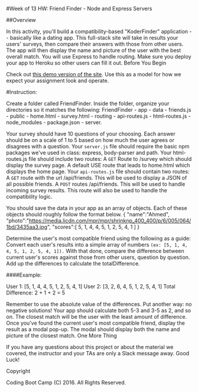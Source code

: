 #Week of 13 HW: Friend Finder - Node and Express Servers

##Overview

In this activity, you'll build a compatibility-based "KoderFinder" application -- basically like a dating app. This full-stack site will take in results your users' surveys, then compare their answers with those from other users. The app will then display the name and picture of the user with the best overall match.
You will use Express to handle routing. Make sure you deploy your app to Heroku so other users can fill it out.
Before You Begin

Check out [this demo version of the site](https://friend-finder.herokuapp.com/). Use this as a model for how we expect your assignment look and operate.

#Instruction:

Create a folder called FriendFinder. Inside the folder, organize your directories so it matches the following:
FriendFinder
    - app
        - data
            - friends.js
        - public
            - home.html
            - survey.html
        - routing
            - api-routes.js
            - html-routes.js
    - node_modules
    - package.json
    - server.

Your survey should have 10 questions of your choosing. Each answer should be on a scale of 1 to 5 based on how much the user agrees or disagrees with a question.
Your `server.js` file should require the basic npm packages we've used in class: express, body-parser and path.
Your html-routes.js file should include two routes:
A `GET` Route to /survey which should display the survey page.
A default USE route that leads to home.html which displays the home page.
Your `api-routes.js` file should contain two routes:
A `GET` route with the url /api/friends. This will be used to display a JSON of all possible friends.
A `POST` routes /api/friends. This will be used to handle incoming survey results. This route will also be used to handle the compatibility logic.

You should save the data in your app as an array of objects. Each of these objects should roughly follow the format below.
{
  "name":"Ahmed",
  "photo":"https://media.licdn.com/mpr/mpr/shrinknp_400_400/p/6/005/064/1bd/3435aa3.jpg",
  "scores":[
     5,
     1,
     4,
     4,
     5,
     1,
     2,
     5,
     4,
     1
   ]
}

Determine the user's most compatible friend using the following as a guide:
Convert each user's results into a simple array of numbers `(ex: [5, 1, 4, 4, 5, 1, 2, 5, 4, 1]).`
With that done, compare the difference between current user's scores against those from other users, question by question. Add up the differences to calculate the totalDifference.

####Example:

User 1: [5, 1, 4, 4, 5, 1, 2, 5, 4, 1]
User 2: [3, 2, 6, 4, 5, 1, 2, 5, 4, 1]
Total Difference: 2 + 1 + 2 = 5

Remember to use the absolute value of the differences. Put another way: no negative solutions! Your app should calculate both 5-3 and 3-5 as 2, and so on.
The closest match will be the user with the least amount of difference.
Once you've found the current user's most compatible friend, display the result as a modal pop-up.
The modal should display both the name and picture of the closest match.
One More Thing

If you have any questions about this project or about the material we covered, the instructor and your TAs are only a Slack message away.
Good Luck!

Copyright

Coding Boot Camp (C) 2016. All Rights Reserved.
